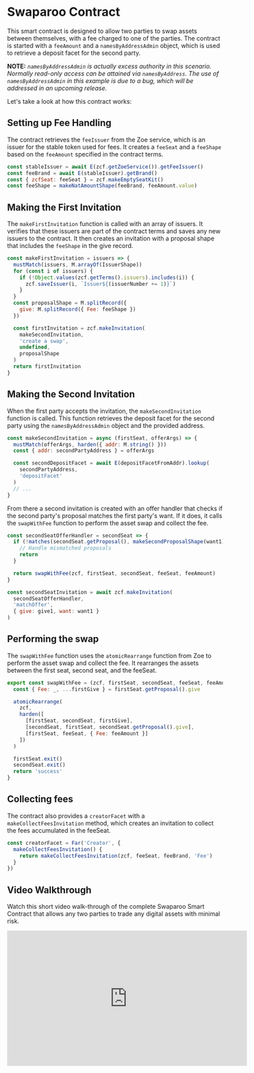 # Swaparoo Contract

This smart contract is designed to allow two parties to swap assets between themselves, with a fee charged to one of the parties. The contract is started with a `feeAmount` and a `namesByAddressAdmin` object, which is used to retrieve a deposit facet for the second party.

**NOTE:** _`namesByAddressAdmin` is actually excess authority in this scenario. Normally read-only access can be attained via `namesByAddress`. The use of `namesByAddressAdmin` in this example is due to a bug, which will be addressed in an upcoming release._

Let's take a look at how this contract works:

## Setting up Fee Handling

The contract retrieves the `feeIssuer` from the Zoe service, which is an issuer for the stable token used for fees. It creates a `feeSeat` and a `feeShape` based on the `feeAmount` specified in the contract terms.

```js
const stableIssuer = await E(zcf.getZoeService()).getFeeIssuer()
const feeBrand = await E(stableIssuer).getBrand()
const { zcfSeat: feeSeat } = zcf.makeEmptySeatKit()
const feeShape = makeNatAmountShape(feeBrand, feeAmount.value)
```

## Making the First Invitation

The `makeFirstInvitation` function is called with an array of issuers. It verifies that these issuers are part of the contract terms and saves any new issuers to the contract. It then creates an invitation with a proposal shape that includes the `feeShape` in the give record.

```js
const makeFirstInvitation = issuers => {
  mustMatch(issuers, M.arrayOf(IssuerShape))
  for (const i of issuers) {
    if (!Object.values(zcf.getTerms().issuers).includes(i)) {
      zcf.saveIssuer(i, `Issuer${(issuerNumber += 1)}`)
    }
  }
  const proposalShape = M.splitRecord({
    give: M.splitRecord({ Fee: feeShape })
  })

  const firstInvitation = zcf.makeInvitation(
    makeSecondInvitation,
    'create a swap',
    undefined,
    proposalShape
  )
  return firstInvitation
}
```

## Making the Second Invitation

When the first party accepts the invitation, the `makeSecondInvitation` function is called. This function retrieves the deposit facet for the second party using the `namesByAddressAdmin` object and the provided address.

```js
const makeSecondInvitation = async (firstSeat, offerArgs) => {
  mustMatch(offerArgs, harden({ addr: M.string() }))
  const { addr: secondPartyAddress } = offerArgs

  const secondDepositFacet = await E(depositFacetFromAddr).lookup(
    secondPartyAddress,
    'depositFacet'
  )
  // ...
}
```

From there a second invitation is created with an offer handler that checks if the second party's proposal matches the first party's want. If it does, it calls the `swapWithFee` function to perform the asset swap and collect the fee.

```js
const secondSeatOfferHandler = secondSeat => {
  if (!matches(secondSeat.getProposal(), makeSecondProposalShape(want1))) {
    // Handle mismatched proposals
    return
  }

  return swapWithFee(zcf, firstSeat, secondSeat, feeSeat, feeAmount)
}

const secondSeatInvitation = await zcf.makeInvitation(
  secondSeatOfferHandler,
  'matchOffer',
  { give: give1, want: want1 }
)
```

## Performing the swap

The `swapWithFee` function uses the `atomicRearrange` function from Zoe to perform the asset swap and collect the fee. It rearranges the assets between the first seat, second seat, and the feeSeat.

```js
export const swapWithFee = (zcf, firstSeat, secondSeat, feeSeat, feeAmount) => {
  const { Fee: _, ...firstGive } = firstSeat.getProposal().give

  atomicRearrange(
    zcf,
    harden([
      [firstSeat, secondSeat, firstGive],
      [secondSeat, firstSeat, secondSeat.getProposal().give],
      [firstSeat, feeSeat, { Fee: feeAmount }]
    ])
  )

  firstSeat.exit()
  secondSeat.exit()
  return 'success'
}
```

## Collecting fees

The contract also provides a `creatorFacet` with a `makeCollectFeesInvitation` method, which creates an invitation to collect the fees accumulated in the feeSeat.

```js
const creatorFacet = Far('Creator', {
  makeCollectFeesInvitation() {
    return makeCollectFeesInvitation(zcf, feeSeat, feeBrand, 'Fee')
  }
})
```

## Video Walkthrough

Watch this short video walk-through of the complete Swaparoo Smart Contract that allows any two parties to trade any digital assets with minimal risk.
<ClientOnly>

<iframe width="560" height="315" src="https://www.youtube.com/embed/qHa7u8r62JQ" title="YouTube video player" frameborder="0" allow="accelerometer; autoplay; clipboard-write; encrypted-media; gyroscope; picture-in-picture" allowfullscreen></iframe>
</ClientOnly>
